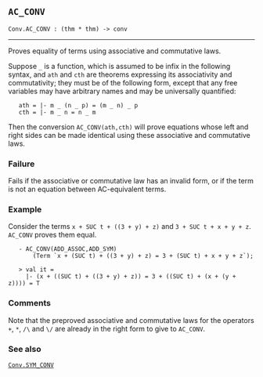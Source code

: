 ## `AC_CONV`

``` hol4
Conv.AC_CONV : (thm * thm) -> conv
```

------------------------------------------------------------------------

Proves equality of terms using associative and commutative laws.

Suppose `_` is a function, which is assumed to be infix in the following
syntax, and `ath` and `cth` are theorems expressing its associativity
and commutativity; they must be of the following form, except that any
free variables may have arbitrary names and may be universally
quantified:

``` hol4
   ath = |- m _ (n _ p) = (m _ n) _ p
   cth = |- m _ n = n _ m
```

Then the conversion `AC_CONV(ath,cth)` will prove equations whose left
and right sides can be made identical using these associative and
commutative laws.

### Failure

Fails if the associative or commutative law has an invalid form, or if
the term is not an equation between AC-equivalent terms.

### Example

Consider the terms `x + SUC t + ((3 + y) + z)` and
`3 + SUC t + x + y + z`. `AC_CONV` proves them equal.

``` hol4
   - AC_CONV(ADD_ASSOC,ADD_SYM)
       (Term `x + (SUC t) + ((3 + y) + z) = 3 + (SUC t) + x + y + z`);

   > val it =
     |- (x + ((SUC t) + ((3 + y) + z)) = 3 + ((SUC t) + (x + (y + z)))) = T
```

### Comments

Note that the preproved associative and commutative laws for the
operators `+`, `*`, `/\` and `\/` are already in the right form to give
to `AC_CONV`.

### See also

[`Conv.SYM_CONV`](#Conv.SYM_CONV)
